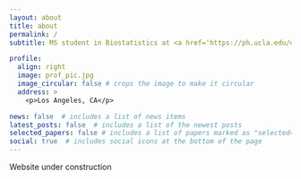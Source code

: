 ```yaml
---
layout: about
title: about
permalink: /
subtitle: MS student in Biostatistics at <a href='https://ph.ucla.edu/departments/biostatistics'>UCLA Fielding</a>

profile:
  align: right
  image: prof_pic.jpg
  image_circular: false # crops the image to make it circular
  address: >
    <p>Los Angeles, CA</p>

news: false  # includes a list of news items
latest_posts: false  # includes a list of the newest posts
selected_papers: false # includes a list of papers marked as "selected={true}"
social: true  # includes social icons at the bottom of the page
---
```


Website under construction